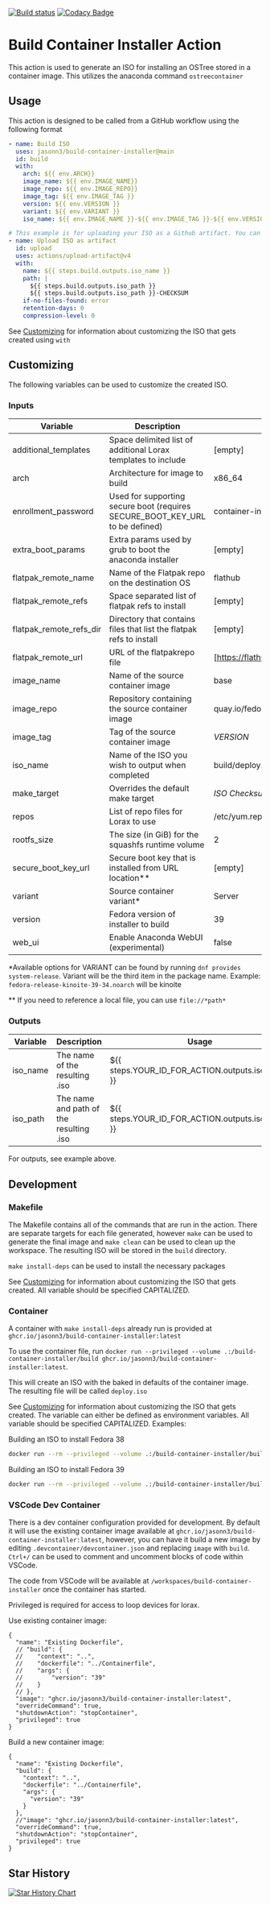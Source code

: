 [![Build status](https://github.com/jasonn3/build-container-installer/actions/workflows/tests.yml/badge.svg?event=push)](https://github.com/jasonn3/build-container-installer/actions/workflows/tests.yml)
[![Codacy Badge](https://app.codacy.com/project/badge/Grade/35a48e77e64f469ba19d60a1a1e0be71)](https://app.codacy.com/gh/JasonN3/build-container-installer/dashboard?utm_source=gh&utm_medium=referral&utm_content=&utm_campaign=Badge_grade)

# Build Container Installer Action

This action is used to generate an ISO for installing an OSTree stored in a container image. This utilizes the anaconda command `ostreecontainer`

## Usage

This action is designed to be called from a GitHub workflow using the following format
```yaml
- name: Build ISO
  uses: jasonn3/build-container-installer@main
  id: build
  with:
    arch: ${{ env.ARCH}}
    image_name: ${{ env.IMAGE_NAME}}
    image_repo: ${{ env.IMAGE_REPO}}
    image_tag: ${{ env.IMAGE_TAG }}
    version: ${{ env.VERSION }}
    variant: ${{ env.VARIANT }}
    iso_name: ${{ env.IMAGE_NAME }}-${{ env.IMAGE_TAG }}-${{ env.VERSION }}.iso

# This example is for uploading your ISO as a Github artifact. You can do something similar using any cloud storage, so long as you copy the output
- name: Upload ISO as artifact
  id: upload
  uses: actions/upload-artifact@v4
  with:
    name: ${{ steps.build.outputs.iso_name }}
    path: |
      ${{ steps.build.outputs.iso_path }}
      ${{ steps.build.outputs.iso_path }}-CHECKSUM
    if-no-files-found: error
    retention-days: 0
    compression-level: 0
```

See [Customizing](#customizing) for information about customizing the ISO that gets created using `with`

## Customizing

The following variables can be used to customize the created ISO.

### Inputs

| Variable                | Description                                                                  | Default Value                                | Action             | Container/Makefile |
| ----------------------- | ---------------------------------------------------------------------------- | -------------------------------------------- | ------------------ | ------------------ |
| additional_templates    | Space delimited list of additional Lorax templates to include                | \[empty\]                                    | :white_check_mark: | :white_check_mark: |
| arch                    | Architecture for image to build                                              | x86_64                                       | :white_check_mark: | :white_check_mark: |
| enrollment_password     | Used for supporting secure boot (requires SECURE_BOOT_KEY_URL to be defined) | container-installer                          | :white_check_mark: | :white_check_mark: |
| extra_boot_params       | Extra params used by grub to boot the anaconda installer                     | \[empty\]                                    | :white_check_mark: | :white_check_mark: |
| flatpak_remote_name     | Name of the Flatpak repo on the destination OS                               | flathub                                      | :white_check_mark: | :white_check_mark: |
| flatpak_remote_refs     | Space separated list of flatpak refs to install                              | \[empty\]                                    | :white_check_mark: | :white_check_mark: |
| flatpak_remote_refs_dir | Directory that contains files that list the flatpak refs to install          | \[empty\]                                    | :white_check_mark: | :white_check_mark: |
| flatpak_remote_url      | URL of the flatpakrepo file                                                  | [https://flathub.org/repo/flathub.flatpakrepo] | :white_check_mark: | :white_check_mark: |
| image_name              | Name of the source container image                                           | base                                         | :white_check_mark: | :white_check_mark: |
| image_repo              | Repository containing the source container image                             | quay.io/fedora-ostree-desktops               | :white_check_mark: | :white_check_mark: |
| image_tag               | Tag of the source container image                                            | *VERSION*                                    | :white_check_mark: | :white_check_mark: |
| iso_name                | Name of the ISO you wish to output when completed                            | build/deploy.iso                             | :white_check_mark: | :white_check_mark: |
| make_target             | Overrides the default make target                                            | *ISO Checksum*                               | :white_check_mark: | :x:                |
| repos                   | List of repo files for Lorax to use                                          | /etc/yum.repos.d/*.repo                      | :white_check_mark: | :white_check_mark: |
| rootfs_size             | The size (in GiB) for the squashfs runtime volume                            | 2                                            | :white_check_mark: | :white_check_mark: |
| secure_boot_key_url     | Secure boot key that is installed from URL location\*\*                      | \[empty\]                                    | :white_check_mark: | :white_check_mark: |
| variant                 | Source container variant\*                                                   | Server                                       | :white_check_mark: | :white_check_mark: |
| version                 | Fedora version of installer to build                                         | 39                                           | :white_check_mark: | :white_check_mark: |
| web_ui                  | Enable Anaconda WebUI (experimental)                                         | false                                        | :white_check_mark: | :white_check_mark: |

\*Available options for VARIANT can be found by running `dnf provides system-release`.
Variant will be the third item in the package name. Example: `fedora-release-kinoite-39-34.noarch` will be kinoite

\*\* If you need to reference a local file, you can use `file://*path*`

### Outputs

| Variable | Description                             | Usage                                            |
| -------- | ----------------------------------------| ------------------------------------------------ |
| iso_name | The name of the resulting .iso          | ${{ steps.YOUR_ID_FOR_ACTION.outputs.iso_name }} |
| iso_path | The name and path of the resulting .iso | ${{ steps.YOUR_ID_FOR_ACTION.outputs.iso_name }} |

For outputs, see example above.

## Development

### Makefile

The Makefile contains all of the commands that are run in the action. There are separate targets for each file generated, however `make` can be used to generate the final image and `make clean` can be used to clean up the workspace. The resulting ISO will be stored in the `build` directory.

`make install-deps` can be used to install the necessary packages

See [Customizing](#customizing) for information about customizing the ISO that gets created. All variable should be specified CAPITALIZED.

### Container

A container with `make install-deps` already run is provided at `ghcr.io/jasonn3/build-container-installer:latest`

To use the container file, run `docker run --privileged --volume .:/build-container-installer/build ghcr.io/jasonn3/build-container-installer:latest`.

This will create an ISO with the baked in defaults of the container image. The resulting file will be called `deploy.iso`

See [Customizing](#customizing) for information about customizing the ISO that gets created. The variable can either be defined as environment variables. All variable should be specified CAPITALIZED.
Examples:

Building an ISO to install Fedora 38
```bash
docker run --rm --privileged --volume .:/build-container-installer/build  ghcr.io/jasonn3/build-container-installer:latest VERSION=38 IMAGE_NAME=base IMAGE_TAG=38 VARIANT=Server
```

Building an ISO to install Fedora 39
```bash
docker run --rm --privileged --volume .:/build-container-installer/build  ghcr.io/jasonn3/build-container-installer:latest VERSION=39 IMAGE_NAME=base IMAGE_TAG=39 VARIANT=Server
```

### VSCode Dev Container

There is a dev container configuration provided for development. By default it will use the existing container image available at `ghcr.io/jasonn3/build-container-installer:latest`, however, you can have it build a new image by editing `.devcontainer/devcontainer.json` and replacing `image` with `build`. `Ctrl+/` can be used to comment and uncomment blocks of code within VSCode.

The code from VSCode will be available at `/workspaces/build-container-installer` once the container has started.

Privileged is required for access to loop devices for lorax.

Use existing container image:
```
{
  "name": "Existing Dockerfile",
  // "build": {
  // 	"context": "..",
  // 	"dockerfile": "../Containerfile",
  // 	"args": {
  // 		"version": "39"
  // 	}
  // },
  "image": "ghcr.io/jasonn3/build-container-installer:latest",
  "overrideCommand": true,
  "shutdownAction": "stopContainer",
  "privileged": true
}
```

Build a new container image:
```
{
  "name": "Existing Dockerfile",
  "build": {
    "context": "..",
    "dockerfile": "../Containerfile",
    "args": {
      "version": "39"
    }
  },
  //"image": "ghcr.io/jasonn3/build-container-installer:latest",
  "overrideCommand": true,
  "shutdownAction": "stopContainer",
  "privileged": true
}
```

## Star History

<a href="https://star-history.com/#jasonn3/build-container-installer&Date">
 <picture>
   <source media="(prefers-color-scheme: dark)" srcset="https://api.star-history.com/svg?repos=jasonn3/build-container-installer&type=Date&theme=dark" />
   <source media="(prefers-color-scheme: light)" srcset="https://api.star-history.com/svg?repos=jasonn3/build-container-installer&type=Date" />
   <img alt="Star History Chart" src="https://api.star-history.com/svg?repos=jasonn3/build-container-installer&type=Date" />
 </picture>
</a>